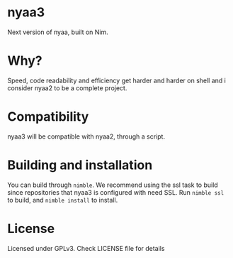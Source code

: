 # nyaa3
Next version of nyaa, built on Nim.

# Why?
Speed, code readability and efficiency get harder and harder on shell and i consider nyaa2 to be a complete project.

# Compatibility
nyaa3 will be compatible with nyaa2, through a script.

# Building and installation
You can build through `nimble`.
We recommend using the ssl task to build since repositories that nyaa3 is configured with need SSL.
Run `nimble ssl` to build, and `nimble install` to install.

# License
Licensed under GPLv3. Check LICENSE file for details


